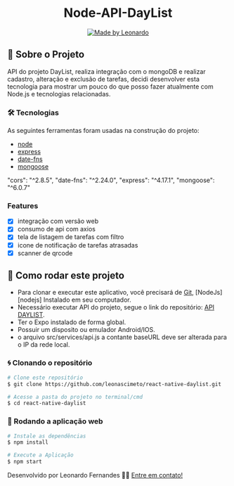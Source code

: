 <h1 align="center">
Node-API-DayList
</h1>

<p align="center">
  <a href="https://www.linkedin.com/in/leonascimentopro/">
      <img alt="Made by Leonardo" src="https://img.shields.io/badge/Made%20By-Leonardo%20Fernandes-blue">
  </a>
</p>


<div align="center">

</div>

## 🚀 Sobre o Projeto

API do projeto DayList, realiza integração com o mongoDB e realizar cadastro, alteração e exclusão de tarefas, decidi desenvolver esta tecnologia para mostrar um pouco do que posso fazer atualmente com Node.js e tecnologias relacionadas.

### 🛠 Tecnologias

As seguintes ferramentas foram usadas na construção do projeto:

- [node](https://nodejs.org/en/)
- [express](https://expressjs.com/)
- [date-fns](https://date-fns.org/)
- [mongoose](https://mongoosejs.com/)

"cors": "^2.8.5",
    "date-fns": "^2.24.0",
    "express": "^4.17.1",
    "mongoose": "^6.0.7"

### Features

- [x] integração com versão web
- [x] consumo de api com axios
- [x] tela de listagem de tarefas com filtro
- [x] icone de notificação de tarefas atrasadas
- [x] scanner de qrcode

## 🚀 Como rodar este projeto

- Para clonar e executar este aplicativo, você precisará de [Git](https://git-scm.com), [NodeJs][nodejs] Instalado em seu computador.
- Necessário executar API do projeto, segue o link do repositório: [API DAYLIST]().
- Ter o Expo instalado de forma global.
- Possuir um disposito ou emulador Android/IOS.
- o arquivo src/services/api.js a contante baseURL deve ser alterada para o IP da rede local.


### 🌀 Clonando o repositório

```bash
# Clone este repositório
$ git clone https://github.com/leonascimeto/react-native-daylist.git

# Acesse a pasta do projeto no terminal/cmd
$ cd react-native-daylist
```

### 🧭 Rodando a aplicação web

```bash
# Instale as dependências
$ npm install

# Execute a Aplicação
$ npm start

```

Desenvolvido por Leonardo Fernandes 👨‍💻 [Entre em contato!](https://www.linkedin.com/in/leonascimentopro/)